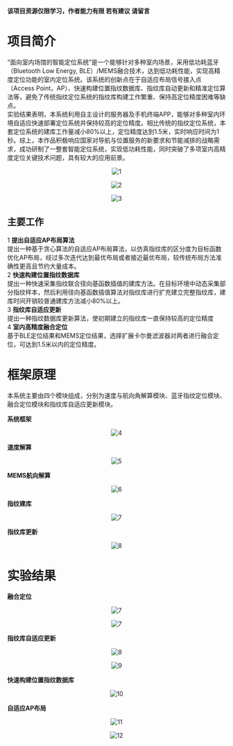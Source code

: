 **该项目资源仅限学习，作者能力有限 若有建议 请留言**




# 项目简介
“面向室内场馆的智能定位系统”是一个能够针对多种室内场景，采用低功耗蓝牙（Bluetooth Low Energy, BLE）/MEMS融合技术，达到低功耗性能，实现高精度定位功能的室内定位系统。该系统的创新点在于自适应布局信号接入点（Access Point，AP）、快速构建位置指纹数据库、指纹库自动更新和精准定位算法等，避免了传统指纹定位系统的指纹库构建工作繁重、保持高定位精度困难等缺点。  
实验结果表明，本系统利用自主设计的服务器及手机终端APP，能够对多种室内环境自适应快速部署定位系统并保持较高的定位精度。相比传统的指纹定位系统，本套定位系统的建库工作量减小80%以上，定位精度达到1.5米，实时响应时间为1秒。综上，本作品积极响应国家对导航与位置服务的新要求和节能减排的战略需求，成功研制了一整套智能定位系统，实现低功耗性能，同时突破了多项室内高精度定位关键技术问题，具有较大的应用前景。


<div align=center>

![1](https://github.com/CWORLDY/Indoor-Positioning-System/blob/master/document/experiment%20photo/2.png)    

  
![2](https://github.com/CWORLDY/Indoor-Positioning-System/blob/master/document/experiment%20photo/9.png)      


![3](https://github.com/CWORLDY/Indoor-Positioning-System/blob/master/document/experiment%20photo/1.png)    
  
<div align=left>       
  
## 主要工作
1 **提出自适应AP布局算法**  
     提出一种基于贪心算法的自适应AP布局算法，以仿真指纹库的区分度为目标函数优化AP布局，经过多次迭代达到最优布局或者接近最优布局，较传统布局方法准确性更高且节约大量成本。  
2 **快速构建位置指纹数据库**  
     提出一种快速采集指纹联合径向基函数插值的建库方法。在目标环境中动态采集部分指纹样本，然后利用径向基函数插值算法对指纹库进行扩充建立完整指纹库，建库时间开销较普通建库方法减小80%以上。   
3 **指纹库自适应更新**  
     提出一种指纹数据库更新算法，使初期建立的指纹库一直保持较高的定位精度  
4 **室内高精度融合定位**  
     基于BLE定位结果和MEMS定位结果，选择扩展卡尔曼滤波器对两者进行融合定位，可达到1.5米以内的定位精度。


# 框架原理
本系统主要由四个模块组成，分别为速度与航向角解算模块、蓝牙指纹定位模块、融合定位模块和指纹库自适应更新模块。



<div align=left>    
  
**系统框架**     

  <div align=center>
  
  
![4](https://github.com/CWORLDY/Indoor-Positioning-System/blob/master/document/experiment%20photo/3.png)        

     
<div align=left>    
  
**速度解算**   

<div align=center>



  ![5](https://github.com/CWORLDY/Indoor-Positioning-System/blob/master/document/experiment%20photo/4.png)       
       
      
  
<div align=left>    
  
 **MEMS航向解算**   

<div align=center>
 
 
![6](https://github.com/CWORLDY/Indoor-Positioning-System/blob/master/document/experiment%20photo/5.png)     
        
      

<div align=left>    
  
   **指纹建库**   

<div align=center>
  
  ![7](https://github.com/CWORLDY/Indoor-Positioning-System/blob/master/document/experiment%20photo/6.png)    
       
       
<div align=left>    
  
**指纹库更新**  

<div align=center>
  
  ![8](https://github.com/CWORLDY/Indoor-Positioning-System/blob/master/document/experiment%20photo/7.png)    
    
<div align=left> 
    
# 实验结果


<div align=left>    
  
 **融合定位**   

<div align=center> 



![7](https://github.com/CWORLDY/Indoor-Positioning-System/blob/master/document/experiment%20photo/16.png)  


![7](https://github.com/CWORLDY/Indoor-Positioning-System/blob/master/document/experiment%20photo/17.png)  
    
      

<div align=left>    
  
 **指纹库自适应更新**    

<div align=center> 

    
![8](https://github.com/CWORLDY/Indoor-Positioning-System/blob/master/document/experiment%20photo/14.png)  
  
  ![9](https://github.com/CWORLDY/Indoor-Positioning-System/blob/master/document/experiment%20photo/15.png)  
        
           
  
<div align=left>    
  
 **快速构建位置指纹数据库**    

<div align=center> 


 
![10](https://github.com/CWORLDY/Indoor-Positioning-System/blob/master/document/experiment%20photo/13.png)  
       
       
       
   
<div align=left>    
  
  **自适应AP布局**    

<div align=center>       
  
![11](https://github.com/CWORLDY/Indoor-Positioning-System/blob/master/document/experiment%20photo/10.png)
  
 ![12](https://github.com/CWORLDY/Indoor-Positioning-System/blob/master/document/experiment%20photo/12.png)  
   


